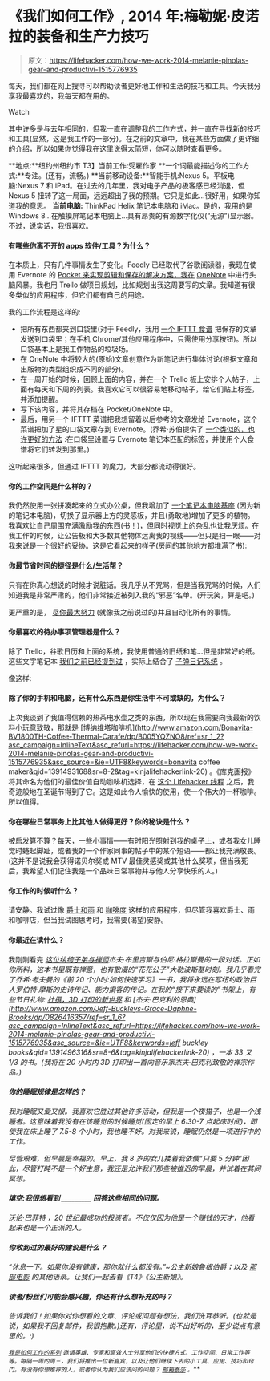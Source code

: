 # 《我们如何工作》, 2014 年:梅勒妮·皮诺拉的装备和生产力技巧

> 原文：<https://lifehacker.com/how-we-work-2014-melanie-pinolas-gear-and-productivi-1515776935>

每天，我们都在网上搜寻可以帮助读者更好地工作和生活的技巧和工具。今天我分享我最喜欢的，我每天都在用的。

Watch

其中许多是与去年相同的，但我一直在调整我的工作方式，并一直在寻找新的技巧和工具(显然，这是我工作的一部分)。在之前的文章中，我在某些方面做了更详细的介绍，所以如果你觉得我在这里说得太简短，你可以随时查看更多。

**地点:**纽约州纽约市
T3】当前工作:受雇作家
**一个词最能描述你的工作方式:**专注。(还有，流畅。)
**当前移动设备:**智能手机:Nexus 5。平板电脑:Nexus 7 和 iPad。在过去的几年里，我对电子产品的极客感已经消退，但 Nexus 5 扭转了这一局面，远远超出了我的预期。它只是如此...很好用，如果你知道我的意思。
**当前电脑:** ThinkPad Helix 笔记本电脑和 iMac。是的，我用的是 Windows 8...在触摸屏笔记本电脑上...具有昂贵的有源数字化仪(“无源”)显示器。不过，说实话，我很喜欢。

#### **有哪些你离不开的 apps 软件/工具？为什么？**

在本质上，只有几件事情发生了变化。Feedly 已经取代了谷歌阅读器，我现在使用 Evernote 的 [Pocket 来实现剪辑和保存的解决方案，我在](https://lifehacker.com/combine-pocket-with-evernote-for-a-clutter-free-paperl-1511710248) [OneNote](http://lifehacker.com/seven-tips-and-tricks-to-get-more-out-of-onenote-1447747936) 中进行头脑风暴。我也用 Trello 做项目规划，比如规划出我这周要写的文章。我知道有很多类似的应用程序，但它们都有自己的用途。

我的工作流程是这样的:

*   把所有东西都夹到口袋里(对于 Feedly，我用 [一个 IFTTT 食谱](https://ifttt.com/view_embed_recipe/144249) 把保存的文章发送到口袋里；在手机 Chrome/其他应用程序中，只需使用分享按钮)。所以口袋基本上是我工作物品的垃圾场。
*   在 OneNote 中将较大的(原始)文章创意作为新笔记进行集体讨论(根据文章和出版物的类型组织成不同的部分)。
*   在一周开始的时候，回顾上面的内容，并在一个 Trello 板上安排个人帖子，上面有每天和下周的列表。我喜欢它可以很容易地移动帖子，给它们贴上标签，并添加提醒。
*   写下该内容，并将其存档在 Pocket/OneNote 中。
*   最后，用另一个 IFTTT 菜谱把我想留着以后参考的文章发给 Evernote，这个菜谱把加了星的口袋文章存到 Evernote。(乔希·苏伯提供了 [一个类似的，也许更好的方法](http://lifehacker.com/i-have-been-doing-this-but-instead-of-starring-items-to-1513965488) :在口袋里设置与 Evernote 笔记本匹配的标签，并使用个人食谱将它们转发到那里。)

这听起来很多，但通过 IFTTT 的魔力，大部分都流动得很好。

#### 你的工作空间是什么样的？

我仍然使用一张拼凑起来的立式办公桌，但我增加了 [一个笔记本电脑基座](http://mobileoffice.about.com/od/mobileperipherals/gr/toshiba-dynadock-v-review.htm) (因为新的笔记本电脑)，切换了显示器上方的灵感板，并且(勇敢地)增加了更多的植物。我喜欢让自己周围充满激励我的东西(书！)，但同时视觉上的杂乱也让我厌烦。在我工作的时候，让公告板和大多数其他物体远离我的视线——但只是扫一眼——对我来说是一个很好的妥协。这是它看起来的样子(房间的其他地方都堆满了书):

#### 你最节省时间的捷径是什么/生活帮？

只有在你真心想说的时候才说脏话。我几乎从不咒骂，但是当我咒骂的时候，人们知道我是非常严肃的，他们非常接近被列入我的“邪恶”名单。(开玩笑，算是吧。)

更严重的是， [尽你最大努力](https://lifehacker.com/work-only-your-good-hours-to-become-more-productive-5810290) (就像我之前说过的)并且自动化所有的事情。

#### 你最喜欢的待办事项管理器是什么？

除了 Trello，谷歌日历和上面的系统，我使用普通的旧纸和笔...但是非常好的纸。这些文字笔记本 [我们之前已经提到过](https://lifehacker.com/word-notebooks-make-quick-work-of-to-do-lists-513284819) ，实际上结合了 [子弹日记系统](http://www.bulletjournal.com/) 。

像这样:

#### 除了你的手机和电脑，还有什么东西是你生活中不可或缺的，为什么？

上次我谈到了我值得信赖的热茶电水壶之类的东西，所以现在我需要向我最新的饮料小玩意致敬，那就是 [博纳维塔咖啡机](http://www.amazon.com/Bonavita-BV1800TH-Coffee-Thermal-Carafe/dp/B005YQZNO8/ref=sr_1_2?asc_campaign=InlineText&asc_refurl=https://lifehacker.com/how-we-work-2014-melanie-pinolas-gear-and-productivi-1515776935&asc_source=&ie=UTF8&keywords=bonavita coffee maker&qid=1391493168&sr=8-2&tag=kinjalifehackerlink-20) 。《库克画报》将其命名为他们的最佳价值自动咖啡机选择，在 [这个 Lifehacker 线程](https://lifehacker.com/bonavita-is-making-some-great-coffee-gadgets-i-have-on-1307046201) 之后，我奇迹般地在圣诞节得到了它。这是如此令人愉快的使用，使一个伟大的一杯咖啡。所以值得。

#### 你在哪些日常事务上比其他人做得更好？你的秘诀是什么？

被启发算不算？每天，一些小事情——有时阳光照射到我的桌子上，或者我女儿睡觉时蜷起脚趾，或者我的一个作家同事的帖子中的某个短语——都让我充满敬畏。(这并不是说我会获得诺贝尔奖或 MTV 最佳灵感奖或其他什么奖项，但当我死后，我希望人们记住我是一个品味日常事物并与他人分享快乐的人。)

#### 你工作的时候听什么？

请安静。我试过像 [爵士和雨](https://lifehacker.com/jazz-and-rain-plays-the-most-soothing-of-sounds-while-y-1501679125) 和 [咖啡度](http://lifehacker.com/coffitivity-plays-ambient-coffee-shop-noise-to-boost-yo-5988647) 这样的应用程序，但尽管我喜欢爵士、雨和咖啡店，但当我试图思考时，我需要(渴望)安静。

#### 你最近在读什么？

我刚刚看完 [*这位纨绔子弟与禅师*](http://www.amazon.com/The-Dude-Master-Jeff-Bridges/dp/0399161643?asc_campaign=InlineText&asc_refurl=https://lifehacker.com/how-we-work-2014-melanie-pinolas-gear-and-productivi-1515776935&asc_source=&tag=kinjalifehackerlink-20)*杰夫·布里吉斯与伯尼·格拉斯曼的一段对话。正如你所料，这本书里既有禅意，也有散漫的“花花公子”大勒波斯基时刻。我几乎看完了乔希·考夫曼的《前 20 个小时:如何快速学习》一书，我将永远在写纽约政治巨人罗伯特·摩斯的史诗传记、能力掮客的传记。在我的“接下来要读的”书架上，有些节日礼物: [*杜撰，3D 打印的新世界*](http://www.amazon.com/Fabricated-The-New-World-Printing/dp/1118350634?asc_campaign=InlineText&asc_refurl=https://lifehacker.com/how-we-work-2014-melanie-pinolas-gear-and-productivi-1515776935&asc_source=&tag=kinjalifehackerlink-20) 和 [*杰夫·巴克利的恩典*](http://www.amazon.com/Jeff-Buckleys-Grace-Daphne-Brooks/dp/0826416357/ref=sr_1_6?asc_campaign=InlineText&asc_refurl=https://lifehacker.com/how-we-work-2014-melanie-pinolas-gear-and-productivi-1515776935&asc_source=&ie=UTF8&keywords=jeff buckley books&qid=1391496316&sr=8-6&tag=kinjalifehackerlink-20) ，一本 33 又 1/3 的书。(我将在 20 小时内 3D 打印出一首向音乐家杰夫·巴克利致敬的禅宗作品。)*

#### *你的睡眠规律是怎样的？*

*我对睡眠又爱又恨。我喜欢它胜过其他许多活动，但我是一个夜猫子，也是一个浅睡者。这意味着我没有在该睡觉的时候睡觉(固定的早上 6:30-7 点起床时间)，即使我在床上睡了 7.5-8 个小时，我也睡不好。对我来说，睡眠仍然是一项进行中的工作。*

*尽管艰难，但早晨是幸福的。早上，我 8 岁的女儿搂着我依偎“只要 5 分钟”因此，尽管打盹不是一个好主意，我还是允许我们那些被推迟的早晨，并试着在其间冥想。*

#### *填空:我很想看到 _________ 回答这些相同的问题。*

*[沃伦·巴菲特](http://en.wikipedia.org/wiki/Warren_Buffett) ，20 世纪最成功的投资者。不仅仅因为他是一个赚钱的天才，他看起来也是一个正派的人。*

#### *你收到过的最好的建议是什么？*

*“休息一下。如果你没有健康，那你就什么都没有。”~公主新娘鲁根伯爵；以及 [那部电影](http://princessbridequotes.com/) 的其他语录。让我们一起去看《T4》《公主新娘》。*

#### *读者/粉丝们可能会感兴趣，你还有什么想补充的吗？*

*告诉我们！如果你对你想看的文章、评论或问题有想法，我们洗耳恭听。(也就是说，如果我不回复邮件，我很抱歉。)还有，评论里，说不出好听的，至少说点有意思的。:)*

*<small></small>*[<small>*我是如何工作的系列*</small>](http://lifehacker.com/how-i-work/) <small>*邀请英雄、专家和高效人士分享他们的快捷方式、工作空间、日常工作等等。每隔一周的周三，我们将推出一位新嘉宾，以及让他们继续下去的小工具、应用、技巧和窍门。有没有你想推荐的人，或者你认为我们应该问的问题？*</small> [<small>*邮箱泰莎*</small>](https://mail.google.com/mail/?view=cm&fs=1&tf=1&to=tessa@lifehacker.com) <small>*。*</small>**